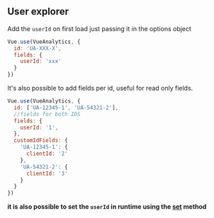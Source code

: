 ## User explorer

Add the `userId` on first load just passing it in the options object

```js
Vue.use(VueAnalytics, {
  id: 'UA-XXX-X',
  fields: {
    userId: 'xxx'
  }
})
```

It's also possible to add fields per id, useful for read only fields.

```js
Vue.use(VueAnalytics, {
  id: ['UA-12345-1', 'UA-54321-2'],
  //fields for both IDS
  fields: {
    userId: '1',
  },
  customIdFields: {
    'UA-12345-1': {
      clientId: '2'
    },
    'UA-54321-2': {
      clientId: '3'
    }
  }
})
```

**it is also possible to set the **`userId`** in runtime using the **[**set**](/docs/set.md)** method**
